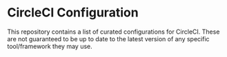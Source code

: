 # CircleCI Configuration

This repository contains a list of curated configurations for CircleCI. These are not guaranteed to be up to date to the latest version of any specific tool/framework they may use.
